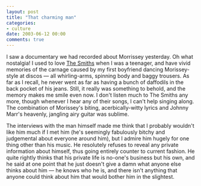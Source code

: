 ```yaml
---
layout: post
title: "That charming man"
categories:
- culture
date: 2003-06-12 00:00
comments: true
---
```


<p>I saw a documentary we had recorded about Morrissey yesterday. Oh what nostalgia! I used to love <a href="http://www.artandculture.com/arts/artist?artistId=1180" title="Art and Culture Network">The Smiths</a> when I was a teenager, and have vivid memories of the carnage caused by my first boyfriend dancing Morissey-style at discos &mdash; all whirling-arms, spinning body and baggy trousers. As far as I recall, he never went as far as having a bunch of daffodils in the back pocket of his jeans. Still, it really was something to behold, and the memory makes me smile even now. I don't listen much to The Smiths any more, though whenever I hear any of their songs, I can't help singing along. The combination of Morissey's biting, acerbically-witty lyrics and Johnny Marr's heavenly, jangling airy guitar was sublime.</p>

<p>The interviews with the man himself made me think that I probably wouldn't like him much if I met him (he's seemingly fabulously bitchy and judgemental about everyone around him), but I admire him hugely for one thing other than his music. He resolutely refuses to reveal any private information about himself, thus going entirely counter to current fashion. He quite rightly thinks that his private life is no-one's business but his own, and he said at one point that he just doesn't give a damn what anyone else thinks about him &mdash; he knows who he is, and there isn't anything that anyone could think about him that would bother him in the slightest.</p>


